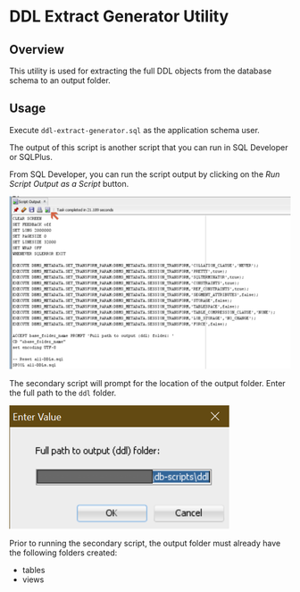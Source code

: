 # DDL Extract Generator Utility

## Overview

This utility is used for extracting the full DDL objects from the database schema to an output folder.

## Usage

Execute `ddl-extract-generator.sql` as the application schema user.

The output of this script is another script that you can run in SQL Developer or SQLPlus.

From SQL Developer, you can run the script output by clicking on the _Run Script Output as a Script_ button.

![Run Script Output as a Script button](ddl-extract-generator-01.png "Run Script Output as a Script")

The secondary script will prompt for the location of the output folder. Enter the full path to the `ddl` folder.

![Folder prompt dialog](ddl-extract-generator-02.png "Folder prompt")

Prior to running the secondary script, the output folder must already have the following folders created:

- tables
- views
